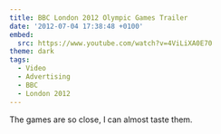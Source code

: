 ```yaml
---
title: BBC London 2012 Olympic Games Trailer
date: '2012-07-04 17:38:48 +0100'
embed:
  src: https://www.youtube.com/watch?v=4ViLiXA0E70
theme: dark
tags:
  - Video
  - Advertising
  - BBC
  - London 2012
---
```

The games are so close, I can almost taste them.
